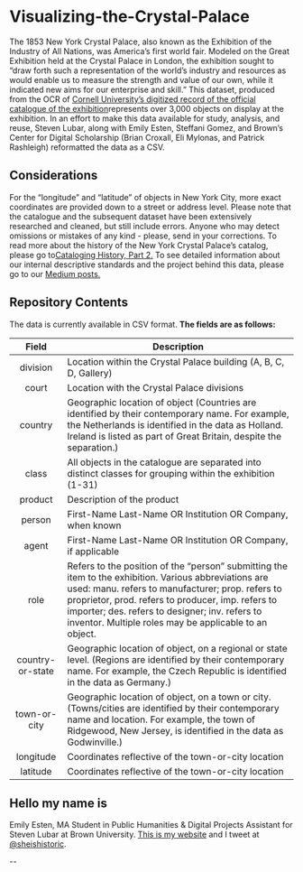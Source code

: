 # Visualizing-the-Crystal-Palace
The 1853 New York Crystal Palace, also known as the Exhibition of the Industry of All Nations, was America’s first world fair. Modeled on the Great Exhibition held at the Crystal Palace in London, the exhibition sought to “draw forth such a representation of the world’s industry and resources as would enable us to measure the strength and value of our own, while it indicated new aims for our enterprise and skill.” 
This dataset, produced from the OCR of [Cornell University’s digitized record of the official catalogue of the exhibition](https://babel.hathitrust.org/cgi/pt?id=coo1.ark:/13960/t4zg76w7k)represents over 3,000 objects on display at the exhibition. In an effort to make this data available for study, analysis, and reuse, Steven Lubar, along with Emily Esten, Steffani Gomez, and Brown’s Center for Digital Scholarship (Brian Croxall, Eli Mylonas, and Patrick Rashleigh) reformatted the data as a CSV.
## Considerations
For the “longitude” and “latitude” of objects in New York City, more exact coordinates are provided down to a street or address level. 
Please note that the catalogue and the subsequent dataset have been extensively researched and cleaned, but still include errors. Anyone who may detect omissions or mistakes of any kind - please, send in your corrections. 
To read more about the history of the New York Crystal Palace’s catalog, please go to[Cataloging History, Part 2.](https://medium.com/@lubar/the-new-york-crystal-palace-catalogs-b09d1f2bd20e)
To see detailed information about our internal descriptive standards and the project behind this data, please go to our [Medium posts.](https://medium.com/@lubar/the-new-york-crystal-palace-catalogs-b09d1f2bd20e)
## Repository Contents 
The data is currently available in CSV format. **The fields are as follows:**

|     **Field**    | **Description**                                                                                                                                                                                                                                                                                                             |
|:----------------:|-----------------------------------------------------------------------------------------------------------------------------------------------------------------------------------------------------------------------------------------------------------------------------------------------------------------------------|
| division         | Location within the Crystal Palace building (A, B, C, D, Gallery)                                                                                                                                                                                                                                                           |
| court            | Location with the Crystal Palace divisions                                                                                                                                                                                                                                                                                  |
| country          | Geographic location of object (Countries are identified by their contemporary name. For example, the Netherlands is identified in the data as Holland. Ireland is listed as part of Great Britain, despite the separation.)                                                                                                 |
| class            | All objects in the catalogue are separated into distinct classes for grouping within the exhibition (1-31)                                                                                                                                                                                                                  |
| product          | Description of the product                                                                                                                                                                                                                                                                                                  |
| person           | First-Name Last-Name OR Institution OR Company, when known                                                                                                                                                                                                                                                                  |
| agent            | First-Name Last-Name OR Institution OR Company, if applicable                                                                                                                                                                                                                                                               |
| role             | Refers to the position of the “person” submitting the item to the exhibition. Various abbreviations are used: manu. refers to manufacturer; prop. refers to proprietor, prod. refers to producer, imp. refers to importer; des. refers to designer; inv. refers to inventor. Multiple roles may be applicable to an object. |
| country-or-state | Geographic location of object, on a regional or state level. (Regions are identified by their contemporary name. For example, the Czech Republic is identified in the data as Germany.)                                                                                                                                     |
| town-or-city     | Geographic location of object, on a town or city. (Towns/cities are identified by their contemporary name and location. For example, the town of Ridgewood, New Jersey, is identified in the data as Godwinville.)                                                                                                          |
| longitude        | Coordinates reflective of the town-or-city location                                                                                                                                                                                                                                                                         |
| latitude         | Coordinates reflective of the town-or-city location                                                                                                                                                                                                                                                                         |

## Hello my name is
Emily Esten, MA Student in Public Humanities & Digital Projects Assistant for Steven Lubar at Brown University. [This is my website](http://emilyesten.com/) and I tweet at [@sheishistoric](http://www.twitter.com/sheishistoric).

--
